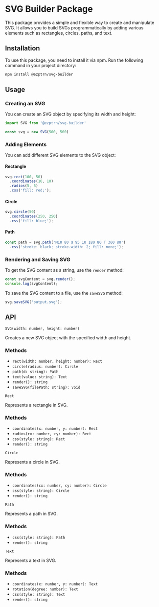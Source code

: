 # SVG Builder Package

This package provides a simple and flexible way to create and manipulate SVG. It allows you to build
SVGs programmatically by adding various elements such as rectangles, circles, paths, and text.

## Installation

To use this package, you need to install it via npm. Run the following command in your project
directory:

```bash
npm install @ezptrn/svg-builder
```

## Usage

### Creating an SVG

You can create an SVG object by specifying its width and height:

```typescript
import SVG from '@ezptrn/svg-builder'

const svg = new SVG(500, 500)
```

### Adding Elements

You can add different SVG elements to the SVG object:

#### Rectangle

```typescript
svg.rect(100, 50)
  .coordinates(10, 10)
  .radios(5, 5)
  .css('fill: red;');
```

#### Circle

```typescript
svg.circle(50)
  .coordinates(250, 250)
  .css('fill: blue;');
```

#### Path

```typescript
const path = svg.path('M10 80 Q 95 10 180 80 T 360 80')
  .css('stroke: black; stroke-width: 2; fill: none;');
```

### Rendering and Saving SVG

To get the SVG content as a string, use the `render` method:

```typescript
const svgContent = svg.render();
console.log(svgContent);
```

To save the SVG content to a file, use the `saveSVG` method:

```typescript
svg.saveSVG('output.svg');
```

## API

`SVG(width: number, height: number)`

Creates a new SVG object with the specified width and height.

### Methods

* `rect(width: number, height: number): Rect`
* `circle(radius: number): Circle`
* `path(d: string): Path`
* `text(value: string): Text`
* `render(): string`
* `saveSVG(filePath: string): void`

`Rect`

Represents a rectangle in SVG.

### Methods

* `coordinates(x: number, y: number): Rect`
* `radios(rx: number, ry: number): Rect`
* `css(style: string): Rect`
* `render(): string`

`Circle`

Represents a circle in SVG.

### Methods

* `coordinates(cx: number, cy: number): Circle`
* `css(style: string): Circle`
* `render(): string`

`Path`

Represents a path in SVG.

### Methods

* `css(style: string): Path`
* `render(): string`

`Text`

Represents a text in SVG.

### Methods

* `coordinates(x: number, y: number): Text`
* `rotation(degree: number): Text`
* `css(style: string): Text`
* `render(): string`

